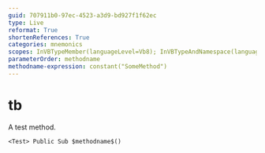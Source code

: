 ```yaml
---
guid: 707911b0-97ec-4523-a3d9-bd927f1f62ec
type: Live
reformat: True
shortenReferences: True
categories: mnemonics
scopes: InVBTypeMember(languageLevel=Vb8); InVBTypeAndNamespace(languageLevel=Vb8)
parameterOrder: methodname
methodname-expression: constant("SomeMethod")
---
```


# tb

A test method.

```
<Test> Public Sub $methodname$()
```
